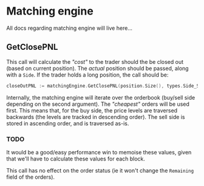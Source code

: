 # Matching engine

All docs regarding matching engine will live here...

## GetClosePNL

This call will calculate the _"cost"_ to the trader should the be closed out (based on current position). The _actual_ position should be passed, along with a `Side`. If the trader holds a long position, the call should be:

```go
closeOutPNL := matchingEngine.GetClosePNL(position.Size(), types.Side_Sell)
```

Internally, the matching engine will iterate over the orderbook (buy/sell side depending on the second argument). The _"cheapest"_ orders will be used first. This means that, for the buy side, the price levels are traversed backwards (the levels are tracked in descending order). The sell side is stored in ascending order, and is traversed as-is.

### TODO

It would be a good/easy performance win to memoise these values, given that we'll have to calculate these values for each block.

This call has no effect on the order status (ie it won't change the `Remaining` field of the orders).
